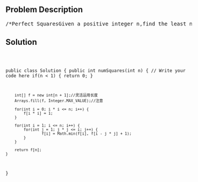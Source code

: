 <!--
<style>
  body { font-family: Arial, sans-serif; }
  .container { max-width: 700px; margin: 0 auto; padding: 10px; }
  .comment-block { background-color: #f9f9f9; padding: 10px; border-left: 5px solid #ccc; overflow-wrap: break-word; white-space: pre-wrap; }
  .code-block { background-color: #f4f4f4; padding: 10px; border: 1px solid #ddd; overflow-wrap: break-word; white-space: pre-wrap; }
</style>
-->

<div class='container'>
<h2>Problem Description</h2>
<div class='comment-block'>
<pre>
/*Perfect SquaresGiven a positive integer n,find the least number of perfect square numbers (for example, 1, 4, 9, 16,...) which sum to n.ExampleGiven n = 12, return 3 because 12 = 4 + 4 + 4Given n = 13, return 2 because 13 = 4 + 9*/    /**     * @param n a positive integer     * @return an integer     */</pre>
</div>

<h2>Solution</h2>
<div class='code-block'>
<pre><code class='language-java'>

public class Solution {
    public int numSquares(int n) {
        // Write your code here
        if(n < 1) {
            return 0;
        }
        
        int[] f = new int[n + 1];//灵活运用长度
        Arrays.fill(f, Integer.MAX_VALUE);//注意
        
        for(int i = 0; i * i <= n; i++) {
            f[i * i] = 1;
        }
        
        for(int i = 1; i <= n; i++) {
            for(int j = 1; j * j <= i; j++) {
                    f[i] = Math.min(f[i], f[i - j * j] + 1);
            }
        }
        
        return f[n];
    }
}</code></pre>
</div>
</div>
